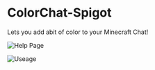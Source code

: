 # ColorChat-Spigot
Lets you add abit of color to your Minecraft Chat!

![Help Page](https://i.imgur.com/mUQGEYu.png)

![Useage](https://i.imgur.com/PWuVoUE.png)
